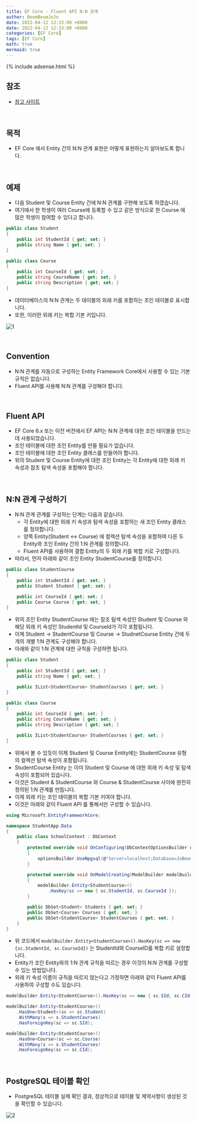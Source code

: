 ```yaml
---
title: EF Core - Fluent API N:N 관계
author: BeomBeomJoJo
date: 2022-04-12 12:33:00 +0800
date: 2022-04-12 12:33:00 +0800
categories: [EF Core]
tags: [EF Core]
math: true
mermaid: true
---
```


{% include adsense.html %}

## **참조**
* [참고 사이트](https://www.entityframeworktutorial.net/efcore/configure-many-to-many-relationship-in-ef-core.aspx)

<br/>

## **목적**
* EF Core 에서 Entity 간의 N:N 관계 표현은 어떻게 표현하는지 알아보도록 합니다.

<br/>

## **예제**
* 다음 Student 및 Course Entity 간에 N:N 관계를 구현해 보도록 하겠습니다.
* 여기에서 한 학생이 여러 Course에 등록할 수 있고 같은 방식으로 한 Course 에 많은 학생이 참여할 수 있다고 합니다.

```csharp
public class Student
{
    public int StudentId { get; set; }
    public string Name { get; set; }
}

public class Course
{
    public int CourseId { get; set; }
    public string CourseName { get; set; }
    public string Description { get; set; }
}
```
* 데이터베이스의 N:N 관계는 두 테이블의 외래 키를 포함하는 조인 테이블로 표시합니다.
* 또한, 이러한 외래 키는 복합 기본 키입니다.

![1](https://user-images.githubusercontent.com/22911504/162951397-4f025455-494d-48d6-8330-3c8915c70f23.png)

<br/>

## **Convention**
* N:N 관계를 자동으로 구성하는 Entity Framework Core에서 사용할 수 있는 기본 규칙은 없습니다.
* Fluent API를 사용해 N:N 관계를 구성해야 합니다.

<br/>

## **Fluent API**
* EF Core 6.x 또는 이전 버전에서 EF API는 N:N 관계에 대한 조인 테이블을 만드는 데 사용되었습니다.
* 조인 테이블에 대한 조인 Entity를 만들 필요가 없습니다.
* 조인 테이블에 대한 조인 Entity 클래스를 만들어야 합니다.
* 위의 Student 및 Course Entity에 대한 조인 Entity는 각 Entity에 대한 외래 키 속성과 참조 탐색 속성을 포함해야 합니다.

<br/>

## **N:N 관계 구성하기**
* N:N 관계 관계를 구성하는 단계는 다음과 같습니다.
  * 각 Entity에 대한 외래 키 속성과 탐색 속성을 포함하는 새 조인 Entity 클래스를 정의합니다.
  * 양쪽 Entity(Student <-> Course) 에 컬렉션 탐색 속성을 포함하여 다른 두 Entity와 조인 Entity 간의 1:N 관계를 정의합니다.
  * Fluent API를 사용하여 결합 Entity의 두 외래 키를 복합 키로 구성합니다.
* 따라서, 먼저 아래와 같이 조인 Entity StudentCourse를 정의합니다.

```csharp
public class StudentCourse
{
    public int StudentId { get; set; }
    public Student Student { get; set; }

    public int CourseId { get; set; }
    public Course Course { get; set; }
}
```
* 위의 조인 Entity StudentCourse 에는 참조 탐색 속성인 Student 및 Course 와 해당 외래 키 속성인 StudentId 및 CourseId가 각각 포함됩니다.
* 이제 Student -> StudentCourse 및 Course -> StudnetCourse Entity 간에 두 개의 개별 1:N 관계도 구성해야 합니다.
* 아래와 같이 1:N 관계에 대한 규칙을 구성하면 됩니다.

```csharp
public class Student
{
    public int StudentId { get; set; }
    public string Name { get; set; }

    public IList<StudentCourse> StudentCourses { get; set; }
}

public class Course
{
    public int CourseId { get; set; }
    public string CourseName { get; set; }
    public string Description { get; set; }

    public IList<StudentCourse> StudentCourses { get; set; }
}
```
* 위에서 볼 수 있듯이 이제 Student 및 Course Entity에는 StudentCourse 유형의 컬렉션 탐색 속성이 포함됩니다.
* StudentCourse Entity 는 이미 Student 및 Course 에 대한 외래 키 속성 및 탐색 속성이 포함되어 있습니다.
* 이것은 Student & StudentCourse 와 Course & StudentCourse 사이에 완전히 정의된 1:N 관계를 만듭니다.
* 이제 외래 키는 조인 테이블의 복합 기본 키여야 합니다.
* 이것은 아래와 같이 Fluent API 를 통해서만 구성할 수 있습니다.

```csharp
using Microsoft.EntityFrameworkCore;

namespace StudentApp.Data
{
    public class SchoolContext : DbContext
    {
        protected override void OnConfiguring(DbContextOptionsBuilder optionsBuilder)
        {
            optionsBuilder.UseNpgsql(@"Server=localhost;Database=JoBeomHee;Port=5432;User Id=JoBeomHee;Password=1234;");
        }

        protected override void OnModelCreating(ModelBuilder modelBuilder)
        {
            modelBuilder.Entity<StudentCourse>()
                .HasKey(sc => new { sc.StudentId, sc.CourseId });
        }

        public DbSet<Student> Students { get; set; }
        public DbSet<Course> Courses { get; set; }
        public DbSet<StudentCourse> StudentCourses { get; set; }
    }
}
```
* 위 코드에서 `modelBuilder.Entity<StudentCourse>().HasKey(sc => new {sc.StudentId, sc.CourseId})` 는 StudentId와 CourseID를 복합 키로 설정합니다.
* Entity가 조인 Entity와의 1:N 관계 규칙을 따르는 경우 이것이 N:N 관계를 구성할 수 있는 방법입니다.
* 외래 키 속성 이름이 규칙을 따르지 않는다고 가정하면 아래와 같이 Fluent API를 사용하여 구성할 수도 있습니다.

```csharp
modelBuilder.Entity<StudentCourse>().HasKey(sc => new { sc.SId, sc.CId });

modelBuilder.Entity<StudentCourse>()
    .HasOne<Student>(sc => sc.Student)
    .WithMany(s => s.StudentCourses)
    .HasForeignKey(sc => sc.SId);

modelBuilder.Entity<StudentCourse>()
    .HasOne<Course>(sc => sc.Course)
    .WithMany(s => s.StudentCourses)
    .HasForeignKey(sc => sc.CId);
```

<br/>

## **PostgreSQL 테이블 확인**
* PostgreSQL 테이블 실제 확인 결과, 정상적으로 테이블 및 제약사항이 생성된 것을 확인할 수 있습니다.

![2](https://user-images.githubusercontent.com/22911504/162951401-6498ca3a-1f57-4e1d-8bc2-d9d4f0145bfa.png)
